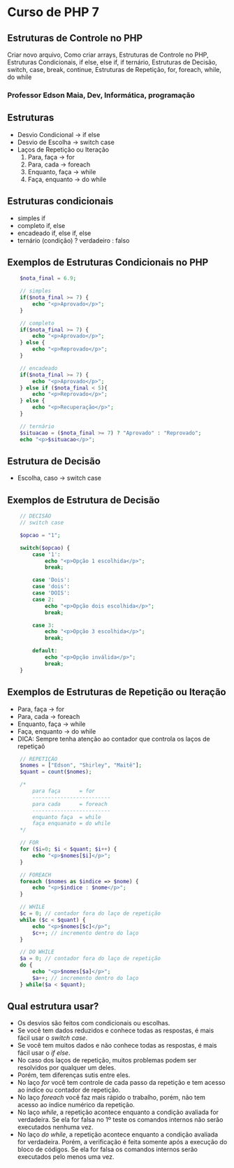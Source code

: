 # Curso de PHP 7

## Estruturas de Controle no PHP

Criar novo arquivo, Como criar arrays, Estruturas de Controle no PHP, Estruturas Condicionais, if else, else if, if ternário, Estruturas de Decisão, switch, case, break, continue, Estruturas de Repetição, for, foreach, while, do while

### Professor Edson Maia, Dev, Informática, programação

## Estruturas
* Desvio Condicional -> if else
* Desvio de Escolha  -> switch case
* Laços de Repetição ou Iteração
	1. Para, faça	 -> for
	2. Para, cada	 -> foreach
	3. Enquanto, faça -> while
	4. Faça, enquanto -> do while

## Estruturas condicionais
* simples 	if
* completo	if, else
* encadeado if, else if, else	
* ternário	(condição) ? verdadeiro : falso

## Exemplos de Estruturas Condicionais no PHP
~~~php
	$nota_final = 6.9;

	// simples
	if($nota_final >= 7) {
		echo "<p>Aprovado</p>";
	}

	// completo
	if($nota_final >= 7) {
		echo "<p>Aprovado</p>";
	} else {
		echo "<p>Reprovado</p>";
	}

	// encadeado
	if($nota_final >= 7) {
		echo "<p>Aprovado</p>";
	} else if ($nota_final < 5){
		echo "<p>Reprovado</p>";
	} else {
		echo "<p>Recuperação</p>";
	}

	// ternário
	$situacao = ($nota_final >= 7) ? "Aprovado" : "Reprovado";
	echo "<p>$situacao</p>";
~~~

## Estrutura de Decisão
* Escolha, caso -> switch case

## Exemplos de Estrutura de Decisão
~~~php
	// DECISÃO
	// switch case

	$opcao = "1";

	switch($opcao) {
		case '1':
			echo "<p>Opção 1 escolhida</p>";
			break;

		case 'Dois':
		case 'dois':
		case 'DOIS':
		case 2:
			echo "<p>Opção dois escolhida</p>";
			break;

		case 3:
			echo "<p>Opção 3 escolhida</p>";
			break;

		default:
			echo "<p>Opção inválida</p>";
			break;
	}
~~~

## Exemplos de Estruturas de Repetição ou Iteração
* Para, faça	 -> for
* Para, cada	 -> foreach
* Enquanto, faça -> while
* Faça, enquanto -> do while
* DICA: Sempre tenha atenção ao contador que controla os laços de repetiçaõ
~~~php
	// REPETIÇÃO
	$nomes = ["Edson", "Shirley", "Maitê"];
	$quant = count($nomes);

	/*
		para faça 	   = for
		-------------------------
		para cada      = foreach
		-------------------------
		enquanto faça  = while
		faça enquanato = do while
	*/

	// FOR
	for ($i=0; $i < $quant; $i++) { 
		echo "<p>$nomes[$i]</p>";
	}

	// FOREACH
	foreach ($nomes as $indice => $nome) {
		echo "<p>$indice : $nome</p>";
	}

	// WHILE
	$c = 0; // contador fora do laço de repetição
	while ($c < $quant) {
		echo "<p>$nomes[$c]</p>";
		$c++; // incremento dentro do laço
	}

	// DO WHILE
	$a = 0; // contador fora do laço de repetição
	do {
		echo "<p>$nomes[$a]</p>";
		$a++; // incremento dentro do laço
	} while($a < $quant);

~~~

## Qual estrutura usar?
* Os desvios são feitos com condicionais ou escolhas.
* Se você tem dados reduzidos e conhece todas as respostas, é mais fácil usar o _switch case_.
* Se você tem muitos dados e não conhece todas as respostas, é mais fácil usar o _if else_.
* No caso dos laços de repetição, muitos problemas podem ser resolvidos por qualquer um deles.
* Porém, tem diferenças sutis entre eles.
* No laço _for_ você tem controle de cada passo da repetição e tem acesso ao índice ou contador de repetição.
* No laço _foreach_ você faz mais rápido o trabalho, porém, não tem acesso ao índice numérico da repetição.
* No laço _while_, a repetição acontece enquanto a condição avaliada for verdadeira. Se ela for falsa no 1º teste os comandos internos não serão executados nenhuma vez.
* No laço _do while_, a repetição acontece enquanto a condição avaliada for verdadeira. Porém, a verificação é feita somente após a execução do bloco de códigos. Se ela for falsa os comandos internos serão executados pelo menos uma vez.
